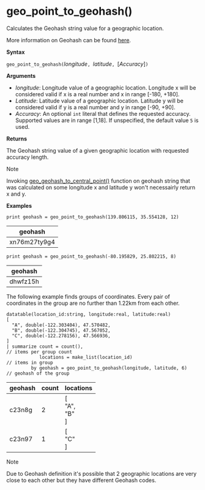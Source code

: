 # geo_point_to_geohash()

Calculates the Geohash string value for a geographic location.

More information on Geohash can be found [here](https://en.wikipedia.org/wiki/Geohash).

**Syntax**

`geo_point_to_geohash(`*longitude*`, `*latitude*`, `[*Accuracy*]`)`

**Arguments**

* *longitude*: Longitude value of a geographic location. Longitude x will be considered valid if x is a real number and x in range [-180, +180]. 
* *Latitude*: Latitude value of a geographic location. Latitude y will be considered valid if y is a real number and y in range [-90, +90]. 
* *Accuracy*: An optional `int` literal that defines the requested accuracy. Supported values are in range [1,18]. If unspecified, the default value `5` is used.

**Returns**

The Geohash string value of a given geographic location with requested accuracy length.


> [!NOTE]
> Invoking [geo_geohash_to_central_point()](geo-geohash-to-central-point-function.md) function on geohash string that was calculated on some longitude x and latitude y won't necessairly return x and y.

**Examples**

<!-- csl: https://help.kusto.windows.net/Samples -->
```
print geohash = geo_point_to_geohash(139.806115, 35.554128, 12)  
```

|geohash|
|---|
|xn76m27ty9g4|

<!-- csl: https://help.kusto.windows.net/Samples -->
```
print geohash = geo_point_to_geohash(-80.195829, 25.802215, 8)
```

|geohash|
|---|
|dhwfz15h|

The following example finds groups of coordinates. Every pair of coordinates in the group are no further than 1.22km from each other.

<!-- csl: https://help.kusto.windows.net/Samples -->
```
datatable(location_id:string, longitude:real, latitude:real)
[
  "A", double(-122.303404), 47.570482,
  "B", double(-122.304745), 47.567052,
  "C", double(-122.278156), 47.566936,
]
| summarize count = count(),                                          // items per group count
            locations = make_list(location_id)                        // items in group
         by geohash = geo_point_to_geohash(longitude, latitude, 6)    // geohash of the group
```

|geohash|count|locations|
|---|---|---|
|c23n8g|2|[<br>  "A",<br>  "B"<br>]|
|c23n97|1|[<br>  "C"<br>]|


> [!NOTE]
> Due to Geohash definition it's possible that 2 geographic locations are very close to each other but they have different Geohash codes.

